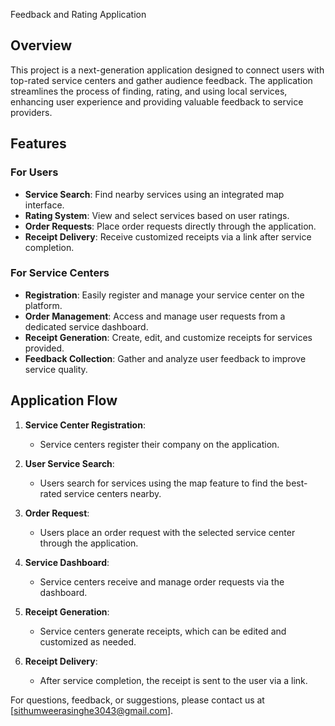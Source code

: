 Feedback and Rating Application

## Overview

This project is a next-generation application designed to connect users with top-rated service centers and gather audience feedback. The application streamlines the process of finding, rating, and using local services, enhancing user experience and providing valuable feedback to service providers.

## Features

### For Users
- **Service Search**: Find nearby services using an integrated map interface.
- **Rating System**: View and select services based on user ratings.
- **Order Requests**: Place order requests directly through the application.
- **Receipt Delivery**: Receive customized receipts via a link after service completion.

### For Service Centers
- **Registration**: Easily register and manage your service center on the platform.
- **Order Management**: Access and manage user requests from a dedicated service dashboard.
- **Receipt Generation**: Create, edit, and customize receipts for services provided.
- **Feedback Collection**: Gather and analyze user feedback to improve service quality.

## Application Flow

1. **Service Center Registration**: 
   - Service centers register their company on the application.
   
2. **User Service Search**:
   - Users search for services using the map feature to find the best-rated service centers nearby.
   
3. **Order Request**:
   - Users place an order request with the selected service center through the application.
   
4. **Service Dashboard**:
   - Service centers receive and manage order requests via the dashboard.
   
5. **Receipt Generation**:
   - Service centers generate receipts, which can be edited and customized as needed.
   
6. **Receipt Delivery**:
   - After service completion, the receipt is sent to the user via a link.

For questions, feedback, or suggestions, please contact us at [sithumweerasinghe3043@gmail.com].
